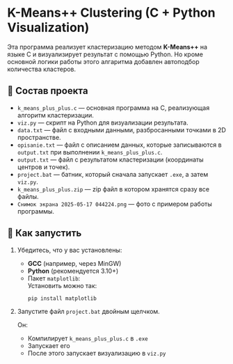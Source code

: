 # K-Means++ Clustering (C + Python Visualization)

Эта программа реализует кластеризацию методом **K-Means++** на языке C и визуализирует результат с помощью Python. Но кроме основной логики работы этого алгаритма добавлен автоподбор количества кластеров.

## 🔧 Состав проекта

- `k_means_plus_plus.c` — основная программа на C, реализующая алгоритм кластеризации.
- `viz.py` — скрипт на Python для визуализации результата.
- `data.txt` — файл с входными данными, разбросанными точками в 2D пространстве.
- `opisanie.txt` — файл с описанием данных, которые записываются в `output.txt` при выполнении `k_means_plus_plus.c`.
- `output.txt` — файл с результатом кластеризации (координаты центров и точек).
- `project.bat` — батник, который сначала запускает `.exe`, а затем `viz.py`.
- `k_means_plus_plus.zip` — zip файл в котором хранятся сразу все файлы.
- `Снимок экрана 2025-05-17 044224.png` —  фото с примером работы программы.

## 🚀 Как запустить

1. Убедитесь, что у вас установлены:
   - **GCC** (например, через MinGW)
   - **Python** (рекомендуется 3.10+)
   - Пакет `matplotlib`:  
     Установить можно так:
     ```
     pip install matplotlib
     ```

2. Запустите файл `project.bat` двойным щелчком.

   Он:
   - Компилирует `k_means_plus_plus.c` в `.exe`
   - Запускает его
   - После этого запускает визуализацию в `viz.py`

